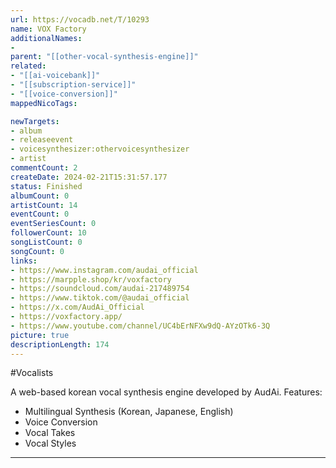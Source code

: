```yaml
---
url: https://vocadb.net/T/10293
name: VOX Factory
additionalNames: 
- 
parent: "[[other-vocal-synthesis-engine]]"
related:
- "[[ai-voicebank]]"
- "[[subscription-service]]"
- "[[voice-conversion]]"
mappedNicoTags:

newTargets:
- album
- releaseevent
- voicesynthesizer:othervoicesynthesizer
- artist
commentCount: 2
createDate: 2024-02-21T15:31:57.177
status: Finished
albumCount: 0
artistCount: 14
eventCount: 0
eventSeriesCount: 0
followerCount: 10
songListCount: 0
songCount: 0
links: 
- https://www.instagram.com/audai_official
- https://marpple.shop/kr/voxfactory
- https://soundcloud.com/audai-217489754
- https://www.tiktok.com/@audai_official
- https://x.com/AudAi_Official
- https://voxfactory.app/
- https://www.youtube.com/channel/UC4bErNFXw9dQ-AYzOTk6-3Q
picture: true
descriptionLength: 174
---
```


#Vocalists

A web-based korean vocal synthesis engine developed by AudAi.
Features:

- Multilingual  Synthesis (Korean, Japanese, English)
- Voice Conversion
- Vocal Takes
- Vocal Styles

---

